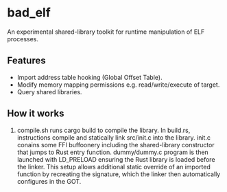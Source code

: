 # bad_elf 
An experimental shared-library toolkit for runtime manipulation of ELF processes.

## Features
- Import address table hooking (Global Offset Table).
- Modify memory mapping permissions e.g. read/write/execute of target.
- Query shared libraries.

## How it works
1. compile.sh runs cargo build to compile the library. In build.rs, instructions compile and statically link src/init.c into the library. init.c conains some FFI buffoonery including the shared-library constructor that jumps to Rust entry function. dummy/dummy.c program is then launched with LD_PRELOAD ensuring the Rust library is loaded before the linker. This setup allows additional static override of an imported function by recreating the signature, which the linker then automatically configures in the GOT.
